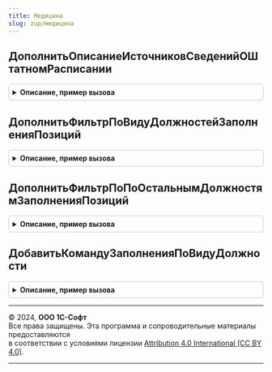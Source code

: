 ```yaml
---
title: Медицина
slug: zup/медицина
---
```



## ДополнитьОписаниеИсточниковСведенийОШтатномРасписании
<details style="margin: 1em 0; padding: 0.5em; border: 1px solid #ccc; border-radius: 6px;">

<summary style="font-weight: bold; cursor: pointer;">Описание, пример вызова</summary>

```bsl

// См. УправлениеШтатнымРасписанием.ОписаниеИсточниковСведенийОШтатномРасписании.
Процедура ДополнитьОписаниеИсточниковСведенийОШтатномРасписании(ОписаниеИсточников) Экспорт
```

Пример вызова
```bsl
Медицина.ДополнитьОписаниеИсточниковСведенийОШтатномРасписании(ОписаниеИсточников) 
```
</details>

## ДополнитьФильтрПоВидуДолжностейЗаполненияПозиций
<details style="margin: 1em 0; padding: 0.5em; border: 1px solid #ccc; border-radius: 6px;">

<summary style="font-weight: bold; cursor: pointer;">Описание, пример вызова</summary>

```bsl

// Добавляет в переданный отбор условие, ограничивающее выборку только медицинскими должности.
//
// Параметры:
//  Отбор - массив отборов.
//  ИмяКомандыЗаполнения	 - строка с именем команды заполнения (см. функцию ИмяКомандыЗаполненияПоВидуДолжности),
//  которое определяет необходимость установки отбора.
//
Процедура ДополнитьФильтрПоВидуДолжностейЗаполненияПозиций(ИмяКомандыЗаполнения, Отбор) Экспорт
```

Пример вызова
```bsl
Медицина.ДополнитьФильтрПоВидуДолжностейЗаполненияПозиций(ИмяКомандыЗаполнения, Отбор) 
```
</details>

## ДополнитьФильтрПоПоОстальнымДолжностямЗаполненияПозиций
<details style="margin: 1em 0; padding: 0.5em; border: 1px solid #ccc; border-radius: 6px;">

<summary style="font-weight: bold; cursor: pointer;">Описание, пример вызова</summary>

```bsl

// Добавляет в переданный отбор условия, исключающие из выборки медицинские должности.
//
// Параметры:
//  Отбор - массив отборов.
//
Процедура ДополнитьФильтрПоПоОстальнымДолжностямЗаполненияПозиций(Отбор) Экспорт
```

Пример вызова
```bsl
Медицина.ДополнитьФильтрПоПоОстальнымДолжностямЗаполненияПозиций(Отбор) 
```
</details>

## ДобавитьКомандуЗаполненияПоВидуДолжности
<details style="margin: 1em 0; padding: 0.5em; border: 1px solid #ccc; border-radius: 6px;">

<summary style="font-weight: bold; cursor: pointer;">Описание, пример вызова</summary>

```bsl

// Добавляет в массив команд заполнения данные команды для заполнения должностями медработников.
//
// Параметры:
//  КомандыЗаполнения - массив команд заполнения.
//
// Возвращаемое значение:
//  Булево - Истина, если команда была добавлена.
//
Функция ДобавитьКомандуЗаполненияПоВидуДолжности(КомандыЗаполнения) Экспорт
```

Пример вызова
```bsl
Результат = Медицина.ДобавитьКомандуЗаполненияПоВидуДолжности(КомандыЗаполнения) 
```
</details>

---

© 2024, **ООО 1С-Софт**  
Все права защищены. Эта программа и сопроводительные материалы предоставляются  
в соответствии с условиями лицензии [Attribution 4.0 International (CC BY 4.0)](https://creativecommons.org/licenses/by/4.0/legalcode).

---
